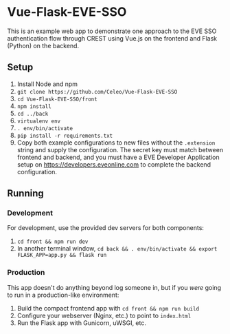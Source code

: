 # Vue-Flask-EVE-SSO

This is an example web app to demonstrate one approach to the EVE SSO authentication flow through CREST using Vue.js on the frontend and Flask (Python) on the backend.

## Setup

1. Install Node and npm
2. `git clone https://github.com/Celeo/Vue-Flask-EVE-SSO`
3. `cd Vue-Flask-EVE-SSO/front`
4. `npm install`
5. `cd ../back`
6. `virtualenv env`
7. `. env/bin/activate`
8. `pip install -r requirements.txt`
9. Copy both example configurations to new files without the `.extension` string and supply the configuration. The secret key must match between frontend and backend, and you must have a EVE Developer Application setup on https://developers.eveonline.com to complete the backend configuration.

## Running

### Development

For development, use the provided dev servers for both components:

1. `cd front && npm run dev`
3. In another terminal window, `cd back && . env/bin/activate && export FLASK_APP=app.py && flask run`

### Production

This app doesn't do anything beyond log someone in, but if you *were* going to run in a production-like environment:

1. Build the compact frontend app with `cd front && npm run build`
2. Configure your webserver (Nginx, etc.) to point to `index.html`
3. Run the Flask app with Gunicorn, uWSGI, etc.
